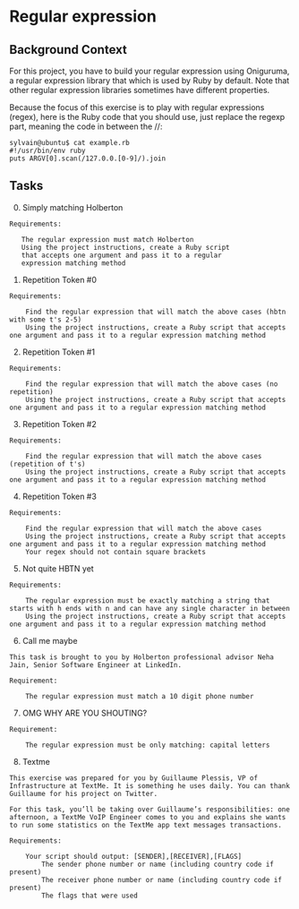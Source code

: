 # Regular expression
## Background Context
For this project, you have to build your regular expression using Oniguruma, a regular expression library that which is used by Ruby by default. Note that other regular expression libraries sometimes have different properties.

Because the focus of this exercise is to play with regular expressions (regex), here is the Ruby code that you should use, just replace the regexp part, meaning the code in between the //:
```
sylvain@ubuntu$ cat example.rb
#!/usr/bin/env ruby
puts ARGV[0].scan(/127.0.0.[0-9]/).join
```

## Tasks
 0. Simply matching Holberton
 ```
 Requirements:

    The regular expression must match Holberton
    Using the project instructions, create a Ruby script 
    that accepts one argument and pass it to a regular 
    expression matching method
```
1. Repetition Token #0
```
Requirements:

    Find the regular expression that will match the above cases (hbtn with some t's 2-5)
    Using the project instructions, create a Ruby script that accepts one argument and pass it to a regular expression matching method
```
2. Repetition Token #1
```
Requirements:

    Find the regular expression that will match the above cases (no repetition)
    Using the project instructions, create a Ruby script that accepts one argument and pass it to a regular expression matching method
```
3. Repetition Token #2 
```
Requirements:

    Find the regular expression that will match the above cases (repetition of t's)
    Using the project instructions, create a Ruby script that accepts one argument and pass it to a regular expression matching method
```
4. Repetition Token #3
```
Requirements:

    Find the regular expression that will match the above cases
    Using the project instructions, create a Ruby script that accepts one argument and pass it to a regular expression matching method
    Your regex should not contain square brackets
```
5. Not quite HBTN yet
```
Requirements:

    The regular expression must be exactly matching a string that starts with h ends with n and can have any single character in between
    Using the project instructions, create a Ruby script that accepts one argument and pass it to a regular expression matching method
```
6. Call me maybe 
```
This task is brought to you by Holberton professional advisor Neha Jain, Senior Software Engineer at LinkedIn.

Requirement:

    The regular expression must match a 10 digit phone number
```
7. OMG WHY ARE YOU SHOUTING?
```
Requirement:

    The regular expression must be only matching: capital letters
```
8. Textme
```
This exercise was prepared for you by Guillaume Plessis, VP of Infrastructure at TextMe. It is something he uses daily. You can thank Guillaume for his project on Twitter.

For this task, you’ll be taking over Guillaume’s responsibilities: one afternoon, a TextMe VoIP Engineer comes to you and explains she wants to run some statistics on the TextMe app text messages transactions.

Requirements:

    Your script should output: [SENDER],[RECEIVER],[FLAGS]
        The sender phone number or name (including country code if present)
        The receiver phone number or name (including country code if present)
        The flags that were used
